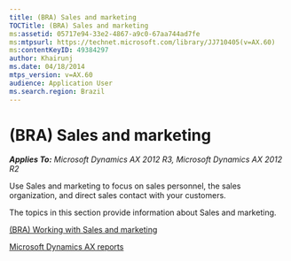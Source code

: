 ```yaml
---
title: (BRA) Sales and marketing
TOCTitle: (BRA) Sales and marketing
ms:assetid: 05717e94-33e2-4867-a9c0-67aa744ad7fe
ms:mtpsurl: https://technet.microsoft.com/library/JJ710405(v=AX.60)
ms:contentKeyID: 49384297
author: Khairunj
ms.date: 04/18/2014
mtps_version: v=AX.60
audience: Application User
ms.search.region: Brazil
---
```


# (BRA) Sales and marketing 


_**Applies To:** Microsoft Dynamics AX 2012 R3, Microsoft Dynamics AX 2012 R2_

Use Sales and marketing to focus on sales personnel, the sales organization, and direct sales contact with your customers.

The topics in this section provide information about Sales and marketing.

[(BRA) Working with Sales and marketing](bra-working-with-sales-and-marketing.md)

[Microsoft Dynamics AX reports](microsoft-dynamics-ax-reports.md)

  


